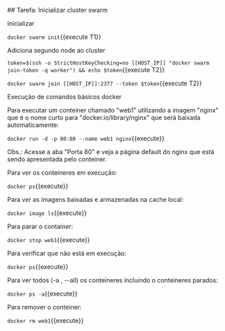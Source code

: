 ## Tarefa: Inicializar cluster swarm


Inicializar

`docker swarm init`{{execute T1}}


Adiciona segundo node ao cluster

`token=$(ssh -o StrictHostKeyChecking=no [[HOST_IP]] "docker swarm join-token -q worker") && echo $token`{{execute T2}}

`docker swarm join [[HOST_IP]]:2377 --token $token`{{execute T2}}





Execução de comandos básicos docker

Para executar um conteiner chamado "web1" utilizando a imagem "nginx" que é o nome curto para "docker.io/library/nginx" que será baixada automaticamente:

`docker run -d -p 80:80 --name web1 nginx`{{execute}}

Obs.: Acesse a aba "Porta 80" e veja a página default do nginx que está sendo apresentada pelo conteiner.

Para ver os conteineres em execução:

`docker ps`{{execute}}

Para ver as imagens baixadas e armazenadas na cache local:

`docker image ls`{{execute}}

Para parar o container:

`docker stop web1`{{execute}}

Para verificar que não está em execução:

`docker ps`{{execute}}

Para ver todos (-a , --all) os conteineres incluindo o conteineres parados:

`docker ps -a`{{execute}}

Para remover o conteiner:

`docker rm web1`{{execute}}


